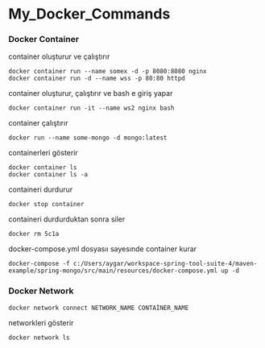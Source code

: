# My_Docker_Commands


### Docker Container
container oluşturur ve çalıştırır
``` 
docker container run --name somex -d -p 8080:8080 nginx
docker container run -d --name wss -p 80:80 httpd
``` 
container oluşturur, çalıştırır ve bash e giriş yapar
``` 
docker container run -it --name ws2 nginx bash
``` 
container çalıştırır
``` 
docker run --name some-mongo -d mongo:latest
``` 
containerleri gösterir
``` 
docker container ls
docker container ls -a
``` 
containeri durdurur
``` 
docker stop container
``` 
containeri durdurduktan sonra siler
``` 
docker rm 5c1a
``` 

docker-compose.yml dosyasıı sayesınde container kurar
``` 
docker-compose -f c:/Users/aygar/workspace-spring-tool-suite-4/maven-example/spring-mongo/src/main/resources/docker-compose.yml up -d
``` 

### Docker Network
``` 
docker network connect NETWORK_NAME CONTAİNER_NAME
``` 

networkleri gösterir
``` 
docker network ls
``` 
